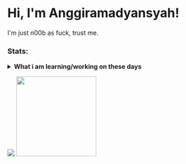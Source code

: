 # Hi, I'm Anggiramadyansyah!
I'm just n00b as fuck, trust me.

### Stats:
<details>
 <summary><strong>What i am learning/working on these days</strong></summary>
    - 💬 Ask me about anything.</br>
    - 📫 How to reach me: <a href="mailto:anggirrr31@gmail.com">Email me!</a>  </br>
</details>
<p>
    <img src="https://github-readme-stats.vercel.app/api?username=sukalaper&hide=contribs,prs&show_icons=true&hide_border=true&title_color=000" />
    <img src="https://github-readme-stats.vercel.app/api/top-langs/?username=sukalaper&langs_count=8https://github.com/anuraghazra/github-readme-stats&layout=compact" height=180 />
</p>
